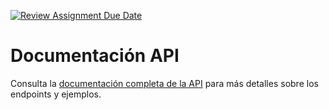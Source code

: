 [![Review Assignment Due Date](https://classroom.github.com/assets/deadline-readme-button-22041afd0340ce965d47ae6ef1cefeee28c7c493a6346c4f15d667ab976d596c.svg)](https://classroom.github.com/a/tzYae9G5)

# Documentación API

Consulta la [documentación completa de la API](API%20DCCommits.postman_collection.json) para más detalles sobre los endpoints y ejemplos.
 
